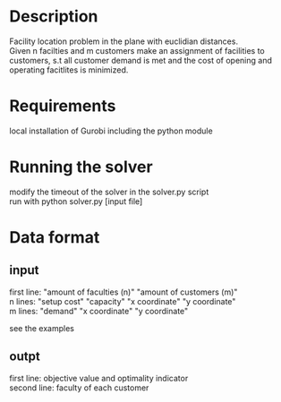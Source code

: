 # Description
Facility location problem in the plane with euclidian distances.  
Given n facilties and m customers make an assignment of facilities to customers,
s.t all customer demand is met and the cost of opening and operating facitlites is minimized.

# Requirements
local installation of Gurobi including the python module

# Running the solver 
modify the timeout of the solver in the solver.py script  
run with python solver.py [input file]

# Data format
## input
first line: "amount of faculties (n)" "amount of customers (m)"  
n lines: "setup cost" "capacity" "x coordinate" "y coordinate"  
m lines: "demand" "x coordinate" "y coordinate"  

see the examples

## outpt
first line: objective value and optimality indicator  
second line: faculty of each customer
